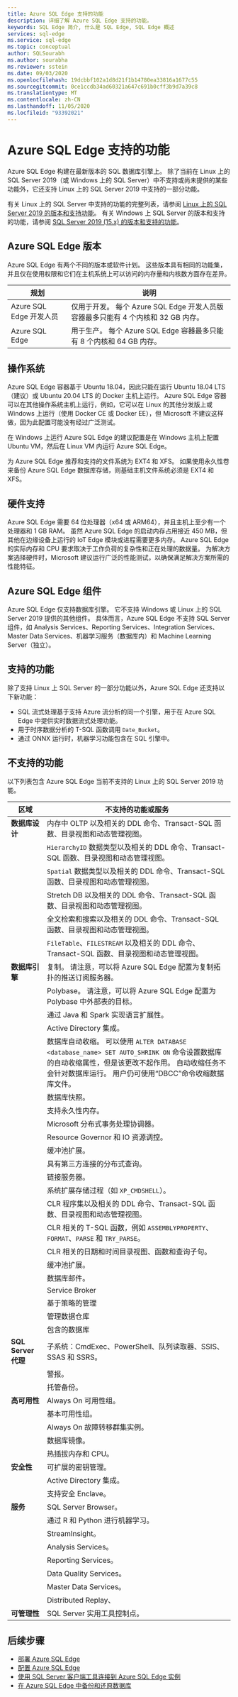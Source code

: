 ```yaml
---
title: Azure SQL Edge 支持的功能
description: 详细了解 Azure SQL Edge 支持的功能。
keywords: SQL Edge 简介, 什么是 SQL Edge, SQL Edge 概述
services: sql-edge
ms.service: sql-edge
ms.topic: conceptual
author: SQLSourabh
ms.author: sourabha
ms.reviewer: sstein
ms.date: 09/03/2020
ms.openlocfilehash: 19dcbbf102a1d8d21f1b14780ea33816a1677c55
ms.sourcegitcommit: 0ce1ccdb34ad60321a647c691b0cff3b9d7a39c8
ms.translationtype: MT
ms.contentlocale: zh-CN
ms.lasthandoff: 11/05/2020
ms.locfileid: "93392021"
---
```

# <a name="supported-features-of-azure-sql-edge"></a>Azure SQL Edge 支持的功能 

Azure SQL Edge 构建在最新版本的 SQL 数据库引擎上。 除了当前在 Linux 上的 SQL Server 2019（或 Windows 上的 SQL Server）中不支持或尚未提供的某些功能外，它还支持 Linux 上的 SQL Server 2019 中支持的一部分功能。

有关 Linux 上的 SQL Server 中支持的功能的完整列表，请参阅 [Linux 上的 SQL Server 2019 的版本和支持功能](/sql/linux/sql-server-linux-editions-and-components-2019)。 有关 Windows 上 SQL Server 的版本和支持的功能，请参阅 [SQL Server 2019 (15.x) 的版本和支持的功能](/sql/sql-server/editions-and-components-of-sql-server-version-15)。

## <a name="azure-sql-edge-editions"></a>Azure SQL Edge 版本

Azure SQL Edge 有两个不同的版本或软件计划。 这些版本具有相同的功能集，并且仅在使用权限和它们在主机系统上可以访问的内存量和内核数方面存在差异。

   |**规划**  |**说明**  |
   |---------|---------|
   |Azure SQL Edge 开发人员  |  仅用于开发。 每个 Azure SQL Edge 开发人员版容器最多只能有 4 个内核和 32 GB 内存。  |
   |Azure SQL Edge    |  用于生产。 每个 Azure SQL Edge 容器最多只能有 8 个内核和 64 GB 内存。  |

## <a name="operating-system"></a>操作系统

Azure SQL Edge 容器基于 Ubuntu 18.04，因此只能在运行 Ubuntu 18.04 LTS（建议）或 Ubuntu 20.04 LTS 的 Docker 主机上运行。 Azure SQL Edge 容器可以在其他操作系统主机上运行，例如，它可以在 Linux 的其他分发版上或 Windows 上运行（使用 Docker CE 或 Docker EE），但 Microsoft 不建议这样做，因为此配置可能没有经过广泛测试。

在 Windows 上运行 Azure SQL Edge 的建议配置是在 Windows 主机上配置 Ubuntu VM，然后在 Linux VM 内运行 Azure SQL Edge。

为 Azure SQL Edge 推荐和支持的文件系统为 EXT4 和 XFS。 如果使用永久性卷来备份 Azure SQL Edge 数据库存储，则基础主机文件系统必须是 EXT4 和 XFS。

## <a name="hardware-support"></a>硬件支持

Azure SQL Edge 需要 64 位处理器（x64 或 ARM64），并且主机上至少有一个处理器和 1 GB RAM。 虽然 Azure SQL Edge 的启动内存占用接近 450 MB，但其他在边缘设备上运行的 IoT Edge 模块或进程需要更多内存。 Azure SQL Edge 的实际内存和 CPU 要求取决于工作负荷的复杂性和正在处理的数据量。 为解决方案选择硬件时，Microsoft 建议运行广泛的性能测试，以确保满足解决方案所需的性能特征。  

## <a name="azure-sql-edge-components"></a>Azure SQL Edge 组件

Azure SQL Edge 仅支持数据库引擎。 它不支持 Windows 或 Linux 上的 SQL Server 2019 提供的其他组件。 具体而言，Azure SQL Edge 不支持 SQL Server 组件，如 Analysis Services、Reporting Services、Integration Services、Master Data Services、机器学习服务（数据库内）和 Machine Learning Server（独立）。

## <a name="supported-features"></a>支持的功能

除了支持 Linux 上 SQL Server 的一部分功能以外，Azure SQL Edge 还支持以下新功能： 

- SQL 流式处理基于支持 Azure 流分析的同一个引擎，用于在 Azure SQL Edge 中提供实时数据流式处理功能。 
- 用于时序数据分析的 T-SQL 函数调用 `Date_Bucket`。
- 通过 ONNX 运行时，机器学习功能包含在 SQL 引擎中。

## <a name="unsupported-features"></a>不支持的功能

以下列表包含 Azure SQL Edge 当前不支持的 Linux 上的 SQL Server 2019 功能。

| 区域 | 不支持的功能或服务 |
|-----|-----|
| **数据库设计** | 内存中 OLTP 以及相关的 DDL 命令、Transact-SQL 函数、目录视图和动态管理视图。 |
| &nbsp; | `HierarchyID` 数据类型以及相关的 DDL 命令、Transact-SQL 函数、目录视图和动态管理视图。 |
| &nbsp; | `Spatial` 数据类型以及相关的 DDL 命令、Transact-SQL 函数、目录视图和动态管理视图。 |
| &nbsp; | Stretch DB 以及相关的 DDL 命令、Transact-SQL 函数、目录视图和动态管理视图。 |
| &nbsp; | 全文检索和搜索以及相关的 DDL 命令、Transact-SQL 函数、目录视图和动态管理视图。|
| &nbsp; | `FileTable`、`FILESTREAM` 以及相关的 DDL 命令、Transact-SQL 函数、目录视图和动态管理视图。|
| **数据库引擎** | 复制。 请注意，可以将 Azure SQL Edge 配置为复制拓扑的推送订阅服务器。 |
| &nbsp; | Polybase。 请注意，可以将 Azure SQL Edge 配置为 Polybase 中外部表的目标。 |
| &nbsp; | 通过 Java 和 Spark 实现语言扩展性。 |
| &nbsp; | Active Directory 集成。 |
| &nbsp; | 数据库自动收缩。 可以使用 `ALTER DATABASE <database_name> SET AUTO_SHRINK ON` 命令设置数据库的自动收缩属性，但是该更改不起作用。 自动收缩任务不会针对数据库运行。 用户仍可使用“DBCC”命令收缩数据库文件。 |
| &nbsp; | 数据库快照。 |
| &nbsp; | 支持永久性内存。 |
| &nbsp; | Microsoft 分布式事务处理协调器。 |
| &nbsp; | Resource Governor 和 IO 资源调控。 |
| &nbsp; | 缓冲池扩展。 |
| &nbsp; | 具有第三方连接的分布式查询。 |
| &nbsp; | 链接服务器。 |
| &nbsp; | 系统扩展存储过程（如 `XP_CMDSHELL`）。 |
| &nbsp; | CLR 程序集以及相关的 DDL 命令、Transact-SQL 函数、目录视图和动态管理视图。 |
| &nbsp; | CLR 相关的 T-SQL 函数，例如 `ASSEMBLYPROPERTY`、`FORMAT`、`PARSE` 和 `TRY_PARSE`。 |
| &nbsp; | CLR 相关的日期和时间目录视图、函数和查询子句。 |
| &nbsp; | 缓冲池扩展。 |
| &nbsp; | 数据库邮件。 |
| &nbsp; | Service Broker |
| &nbsp; | 基于策略的管理 |
| &nbsp; | 管理数据仓库 |
| &nbsp; | 包含的数据库 |
| **SQL Server 代理** |  子系统：CmdExec、PowerShell、队列读取器、SSIS、SSAS 和 SSRS。 |
| &nbsp; | 警报。 |
| &nbsp; | 托管备份。 |
| **高可用性** | Always On 可用性组。  |
| &nbsp; | 基本可用性组。 |
| &nbsp; | Always On 故障转移群集实例。 |
| &nbsp; | 数据库镜像。 |
| &nbsp; | 热插拔内存和 CPU。 |
| **安全性** | 可扩展的密钥管理。 |
| &nbsp; | Active Directory 集成。|
| &nbsp; | 支持安全 Enclave。|
| **服务** | SQL Server Browser。 |
| &nbsp; | 通过 R 和 Python 进行机器学习。 |
| &nbsp; | StreamInsight。 |
| &nbsp; | Analysis Services。 |
| &nbsp; | Reporting Services。 |
| &nbsp; | Data Quality Services。 |
| &nbsp; | Master Data Services。 |
| &nbsp; | Distributed Replay、 |
| **可管理性** | SQL Server 实用工具控制点。 |

## <a name="next-steps"></a>后续步骤

- [部署 Azure SQL Edge](deploy-portal.md)
- [配置 Azure SQL Edge](configure.md)
- [使用 SQL Server 客户端工具连接到 Azure SQL Edge 实例](connect.md)
- [在 Azure SQL Edge 中备份和还原数据库](backup-restore.md)